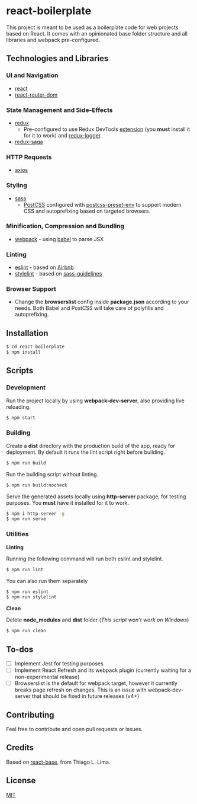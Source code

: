 # react-boilerplate

This project is meant to be used as a boilerplate code for web projects based on React. It comes with an opinionated base folder structure and all libraries and webpack pre-configured.

## Technologies and Libraries

### UI and Navigation
- [react]
- [react-router-dom]

### State Management and Side-Effects
- [redux]
  - Pre-configured to use Redux DevTools [extension] (you **must** install it for it to work) and [redux-logger].
- [redux-saga]

### HTTP Requests
- [axios]

### Styling
- [sass]
  - [PostCSS] configured with [postcss-preset-env] to support modern CSS and autoprefixing based on targeted browsers.

### Minification, Compression and Bundling
- [webpack] - using [babel] to parse JSX

### Linting
- [eslint] - based on [Airbnb]
- [stylelint] - based on [sass-guidelines]

### Browser Support
- Change the **browserslist** config inside **package.json** according to your needs. Both Babel and PostCSS will take care of polyfills and autoprefixing.

## Installation

```sh
$ cd react-boilerplate
$ npm install
```

## Scripts

### Development

Run the project locally by using **webpack-dev-server**, also providing live reloading.

```sh
$ npm start
```

### Building

Create a **dist** directory with the production build of the app, ready for deployment. By default it runs the lint script right before building.

```sh
$ npm run build
```

Run the building script without linting.

```sh
$ npm run build:nocheck
```

Serve the generated assets locally using **http-server** package, for testing purposes. You **must** have it installed for it to work.

```sh
$ npm i http-server -g
$ npm run serve
```

### Utilities

**Linting**

Running the following command will run both eslint and stylelint.

```sh
$ npm run lint
```

You can also run them separately

```sh
$ npm run eslint
$ npm run stylelint
```

**Clean**

Delete **node_modules** and **dist** folder (*This script won't work on Windows*)

```sh
$ npm run clean
```

## To-dos

- [ ] Implement Jest for testing purposes
- [ ] Implement React Refresh and its webpack plugin (currently waiting for a  non-experimental release)
- [ ] Browserslist is the default for webpack target, however it currently breaks page refresh on changes. This is an issue with webpack-dev-server that should be fixed in future releases (v4+)

## Contributing

Feel free to contribute and open pull requests or issues.

## Credits

Based on [react-base], from Thiago L. Lima.

## License

[MIT]


[//]: # (Reference Links)


[react]: <https://reactjs.org/>
[react-router-dom]: <https://reactrouter.com/web>
[redux]: <https://redux.js.org/>
[redux-logger]: <https://github.com/LogRocket/redux-logger>
[extension]: <https://github.com/zalmoxisus/redux-devtools-extension>
[redux-saga]: <https://redux-saga.js.org/>
[axios]: <https://github.com/axios/axios>
[sass]: <https://sass-lang.com/>
[PostCSS]: <https://github.com/postcss/postcss>
[postcss-preset-env]: <https://github.com/csstools/postcss-preset-env>
[webpack]: <https://webpack.js.org/>
[babel]: <https://babeljs.io/>
[eslint]: <https://eslint.org/>
[stylelint]: <https://github.com/stylelint/stylelint>
[sass-guidelines]: <https://github.com/bjankord/stylelint-config-sass-guidelines>
[Airbnb]: <https://github.com/airbnb/javascript/tree/master/packages/eslint-config-airbnb>

[react-base]: <https://github.com/tlima/react-base>

[MIT]: <https://github.com/lucasfrsi/react-boilerplate/blob/master/LICENSE>

